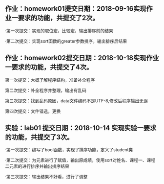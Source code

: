 作业：homework01提交日期：2018-09-16实现作业一要求的功能，共提交了2次。
----------------------------------------------------------------------
·第一次提交：实现的取位宏，比较宏，输出排序前的结果 

·第二次提交：实现sort函数的greater参数排序，输出排序后结果

作业：homework02提交日期：2018-10-18实现作业一要求的功能，共提交了4次。
-------

﻿第一次提交：大概了解程序结构，准备补全程序

﻿第二次提交：补全程序并整理，输出有乱码

﻿第三次提交：找到乱码原因，data文件编码不是UTF-8,修改后程序输出无误

﻿第四次提交：文件错选，更换

 实验：lab01 提交日期：2018-10-14 实现实验一要求的功能，共提交了3次。
 -------------------------------------------------------------------
·第一次提交：编写了bool函数，实现了排序功能，定义了student类

·第二次提交：为元素进行了赋值，输出原成绩，使用sort对姓名、课程一、课程二元素的进行排序并输出排序结果

·第三次提交：输出结果不好看，进行了调整

